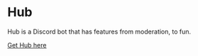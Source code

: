 # Hub
Hub is a Discord bot that has features from moderation, to fun.

[Get Hub here](./https://discord.com/api/oauth2/authorize?client_id=856971541873819668&permissions=8&scope=bot%20applications.commands)
